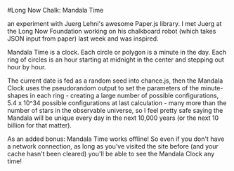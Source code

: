 #Long Now Chalk: Mandala Time

an experiment with Juerg Lehni's awesome Paper.js library. I met Juerg at the Long Now Foundation working on his chalkboard robot (which takes JSON input from paper) last week and was inspired.

Mandala Time is a clock. Each circle or polygon is a minute in the day. Each ring of circles is an hour starting at midnight in the center and stepping out hour by hour.  

The current date is fed as a random seed into chance.js, then the Mandala Clock uses the pseudorandom output to set the parameters of the minute-shapes in each ring - creating a large number of possible configurations, 5.4 x 10^34 possible configurations at last calculation - many more than the number of stars in the observable universe, so I feel pretty safe saying the Mandala will be unique every day in the next 10,000 years (or the next 10 billion for that matter). 

As an added bonus: Mandala Time works offline! So even if you don't have a network connection, as long as you've visited the site before (and your cache hasn't been cleared) you'll be able to see the Mandala Clock any time!

